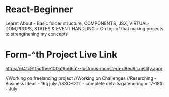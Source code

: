 # React-Beginner
Learnt About - Basic folder structure, COMPONENTS, JSX, VIRTUAL-DOM,PROPS, STATES &amp; EVENT HANDLING = On top of that making projects to strengthening my concepts
# Form-^th Project Live Link




https://641c9115dfbee100af9b66a1--lustrous-monstera-d8ed9c.netlify.app/


//Working on freelancing project
//Working on Challenges
//Reserching - Business Ideas - 16tj july
//SSC-CGL - complete details gatehering = 17-18th - July 

